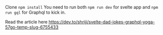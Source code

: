 Clone ``npm install`` 
You need to run both ``npm run dev`` for svelte app and ``npm run gql`` for Graphql to kick in.

Read the article here https://dev.to/shriji/svelte-dad-jokes-graphql-yoga-57go-temp-slug-6755433